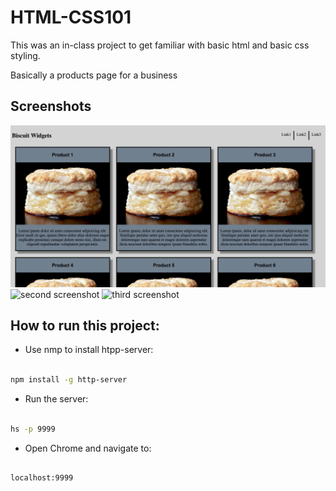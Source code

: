 # HTML-CSS101

This was an in-class project to get familiar with basic html and basic css styling.

Basically a products page for a business

## Screenshots

​![main screenshot](./screenshots/biscuit-widget1.png)
![second screenshot](./biscuit-widget2.png)
![third screenshot](./biscuit-widget3.png)

## How to run this project:

* Use nmp to install htpp-server:

```sh

npm install -g http-server

```
* Run the server:

```sh

hs -p 9999

```

* Open Chrome and navigate to:

```

localhost:9999

```


​
